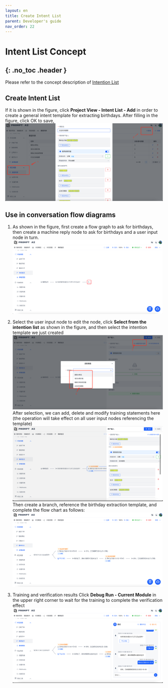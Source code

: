 ```yaml
---
layout: en
title: Create Intent List
parent: Developer's guide
nav_order: 22
---
```


# Intent List Concept
{: .no_toc .header }
---
Please refer to the concept description of [Intention List](/docs/appendix/appendix)

## Create Intent List

If it is shown in the figure, click **Project View - Intent List - Add** in order to create a general intent template for extracting birthdays. After filling in the figure, click OK to save,
![01-user-global](/assets/images/tutorial/template/01-user-global.png)
## Use in conversation flow diagrams
1. As shown in the figure, first create a flow graph to ask for birthdays, then create a machine reply node to ask for birthdays and a user input node in turn.
   ![02-user-global](/assets/images/tutorial/template/02-user-global.png)

2. Select the user input node to edit the node, click **Select from the intention list** as shown in the figure, and then select the intention template we just created
   ![03-user-global](/assets/images/tutorial/template/03-user-global.png)
   After selection, we can add, delete and modify training statements here (the operation will take effect on all user input nodes referencing the template)
   ![04-user-global](/assets/images/tutorial/template/04-user-global.png)
   Then create a branch, reference the birthday extraction template, and complete the flow chart as follows:
   ![05-user-global](/assets/images/tutorial/template/05-user-global.png)
   
3. Training and verification results
   Click **Debug Run - Current Module** in the upper right corner to wait for the training to complete the verification effect
   ![06-user-global](/assets/images/tutorial/template/06-user-global.png)
